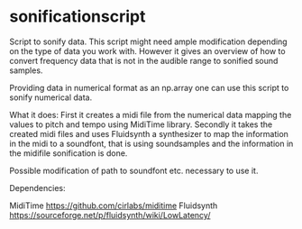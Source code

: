 # sonificationscript
Script to sonify data. This script might need ample modification depending on the type of data you work with. However it gives an overview of how to convert frequency data that is not in the audible range to sonified sound samples.

Providing data in numerical format as an np.array one can use this script to sonify  numerical data. 

What it does:
First it creates a midi file from the numerical data mapping the values to pitch and tempo using MidiTime library.
Secondly it takes the created midi files and uses Fluidsynth a synthesizer to map the information in the midi to a soundfont, that is using soundsamples and the information in the midifile sonification is done.

Possible modification of path to soundfont etc. necessary to use it.

Dependencies:

MidiTime https://github.com/cirlabs/miditime
Fluidsynth https://sourceforge.net/p/fluidsynth/wiki/LowLatency/
